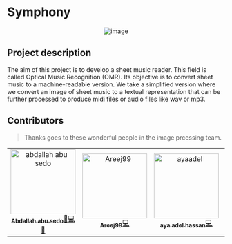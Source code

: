 # Symphony

<div align="center">

![image](https://user-images.githubusercontent.com/42722816/99877907-23fcd780-2c0a-11eb-8def-7dfbe9a26232.png)

</div>

## Project description 

The aim of this project is to develop a sheet music reader. This field is called Optical Music Recognition (OMR). Its objective is to convert sheet music to a machine-readable version. We take a simplified version where we convert an image of sheet music to a textual representation that can be further processed to produce midi files or audio files like wav or mp3. 

## Contributors
> Thanks goes to these wonderful people in the image prcessing team.
<table>
  <tr>
    <td align="center">
    <a href="https://github.com/abdallahabusedo" target="_black">
    <img src="https://avatars0.githubusercontent.com/u/42722816?s=460&u=a58d9b5480b82e1274b77f583c95d91e6982e683&v=4" width="150px;" alt="abdallah abu sedo"/>
    <br />
    <sub><b>Abdallah abu sedo</b></sub></a><a href="https://github.com/abdallahabusedo/Symphony/commits/master?author=abdallahabusedo" title="Leader">🎯</a><a href="https://github.com/abdallahabusedo/Symphony/commits/master?author=abdallahabusedo" title="Code">💻</a><a href="https://github.com/abdallahabusedo/Symphony/pulls?q=is%3Apr+author%abdallahabusedo" title="Reviewed Pull Requests">👀</a><br />
    </td>
    <td align="center"><a href="https://github.com/Areej99" target="_black"><img src="https://avatars3.githubusercontent.com/u/50124342?s=460&v=4" width="150px;" alt="Areej99"/><br /><sub><b>Areej99</b></sub></a><a href="https://github.com/abdallahabusedo/Symphony/commits/master?author=Areej99" title="Code">💻</a><br /></td>
    <td align="center"><a href="https://github.com/ayaadelhassan"  target="_black"><img src="https://avatars3.githubusercontent.com/u/50124342?s=460&v=4" width="150px;" alt="ayaadel"/><br /><sub><b>aya adel hassan</b></sub></a><a href="https://github.com/abdallahabusedo/Symphony/commits/master?author=ayaadelhassan" title="Code">💻</a><br /></td>
     <td align="center"><a href="https://github.com/ShazaMohamed"  target="_black"><img src="https://avatars3.githubusercontent.com/u/56974730?s=460&v=4" width="150px;" alt="ShazaMohamed"/><br /><sub><b>Shaza Mohamed</b></sub></a><a href="https://github.com/abdallahabusedo/Symphony/commits/master?author=ShazaMohamed" title="Code">💻</a><br /></td>
  </tr>
 </table>
